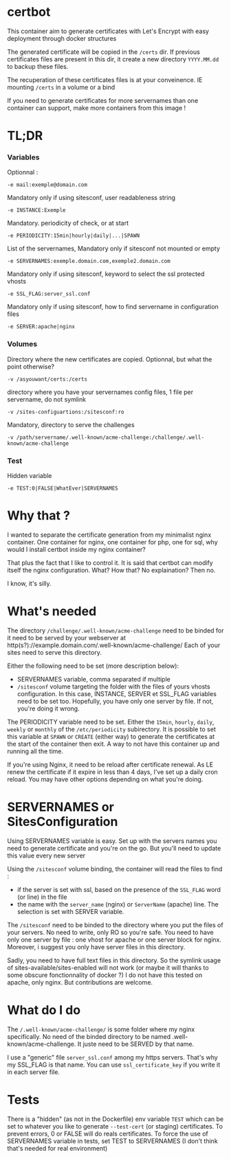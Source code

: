 # certbot

This container aim to generate certificates with Let's Encrypt with easy deployment through docker structures

The generated certificate will be copied in the `/certs` dir.
If previous certificates files are present in this dir, it create a new directory `YYYY.MM.dd` to backup these files.

The recuperation of these certificates files is at your conveinence. 
IE mounting `/certs` in a volume or a bind

If you need to generate certificates for more servernames than one container can support, make more containers from this image !

# TL;DR
### Variables
Optionnal :
```
-e mail:exemple@domain.com
```
Mandatory only if using sitesconf, user readableness string
```
-e INSTANCE:Exemple
```
Mandatory. periodicity of check, or at start
```
-e PERIODICITY:15min|hourly|daily|...|SPAWN
```
List of the servernames, Mandatory only if sitesconf not mounted or empty
```
-e SERVERNAMES:exemple.domain.com,exemple2.domain.com
```
Mandatory only if using sitesconf, keyword to select the ssl protected vhosts
```
-e SSL_FLAG:server_ssl.conf
```
Mandatory only if using sitesconf, how to find servername in configuration files
```
-e SERVER:apache|nginx
```
### Volumes
Directory where the new certificates are copied. Optionnal, but what the point otherwise?
```
-v /asyouwant/certs:/certs
```
directory where you have your servernames config files, 1 file per servername, do not symlink
```
-v /sites-configuartions:/sitesconf:ro
```
Mandatory, directory to serve the challenges
```
-v /path/servername/.well-known/acme-challenge:/challenge/.well-known/acme-challenge
```
### Test
Hidden variable
```
-e TEST:0|FALSE|WhatEver|SERVERNAMES
```

# Why that ?
I wanted to separate the certificate generation from my minimalist nginx container. One container for nginx, one container for php, one for sql, why would I install certbot inside my nginx container?

That plus the fact that I like to control it. It is said that certbot can modify itself the nginx configuration. What? How that? No explaination? 
Then no.

I know, it's silly.
 
# What's needed

The directory `/challenge/.well-known/acme-challenge` need to be binded for it need to be served by your webserver at 
http(s?)://example.domain.com/.well-known/acme-challenge/
Each of your sites need to serve this directory.

Either the following need to be set (more description below): 
 - SERVERNAMES variable, comma separated if multiple
 - `/sitesconf` volume targeting the folder with the files of yours vhosts configuration.
	In this case, INSTANCE, SERVER et SSL_FLAG variables need to be set too. 
	Hopefully, you have only one server by file. If not, you're doing it wrong.
	
The PERIODICITY variable need to be set. Either the `15min`, `hourly`, `daily`, `weekly` or 
`monthly` of the `/etc/periodicity` subirectory.
It is possible to set this variable	at `SPAWN` or `CREATE` (either way) to generate the certificates at the start of the
container then exit. A way to not have this container up and running all the time.

If you're using Nginx, it need to be reload after certificate renewal. 
As LE renew the certificate if it expire in less than 4 days, I've set up a daily cron reload.
You may have other options depending on what you're doing.
	
# SERVERNAMES or SitesConfiguration

Using SERVERNAMES variable is easy. Set up with the servers names you need to generate certificate and you're on the go.
But you'll need to update this value every new server

Using the `/sitesconf` volume binding, the container will read the files to find :
 - if the server is set with ssl, based on the presence of the `SSL_FLAG` word (or line) in the file
 - the name with the `server_name` (nginx) or `ServerName` (apache) line. The selection is set with SERVER variable.

The `/sitesconf` need to be binded to the directory where you put the files of your servers. No need to write, only RO so you're safe.
You need to have only one server by file : one vhost for apache or one server block for nginx.
Moreover, i suggest you only have server files in this directory.

Sadly, you need to have full text files in this directory. 
So the symlink usage of sites-available/sites-enabled will not work (or maybe it will thanks to some obscure fonctionnality of docker ?)
I do not have this tested on apache, only nginx. But contributions are welcome.

# What do I do
The `/.well-known/acme-challenge/` is some folder where my nginx specifically. No need of the binded directory to be named .well-known/acme-challenge. It juste need to be SERVED by that name.

I use a "generic" file `server_ssl.conf` among my https servers. That's why my SSL_FLAG is that name. You can use `ssl_certificate_key` if you write it in each server file.

# Tests
There is a "hidden" (as not in the Dockerfile) env variable `TEST` which can be set to whatever you like to generate `--test-cert` (or staging) certificates.
To prevent errors, 0 or FALSE will do reals certificates.
To force the use of SERVERNAMES variable in tests, set TEST to SERVERNAMES (I don't think that's needed for real environment)

